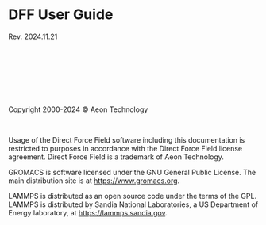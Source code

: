 # DFF User Guide 

Rev. 2024.11.21

<br/>
<br/>
<br/>
<br/>
<br/>
<br/>


Copyright 2000-2024 © Aeon Technology 

<br/>

Usage of the Direct Force Field software including this documentation is restricted to purposes in accordance with the Direct Force Field license agreement. Direct Force Field is a trademark of Aeon Technology.

GROMACS is software licensed under the GNU General Public License. The main distribution site is at https://www.gromacs.org.

LAMMPS is distributed as an open source code under the terms of the GPL. LAMMPS is distributed by Sandia National Laboratories, a US Department of Energy laboratory, at https://lammps.sandia.gov.
